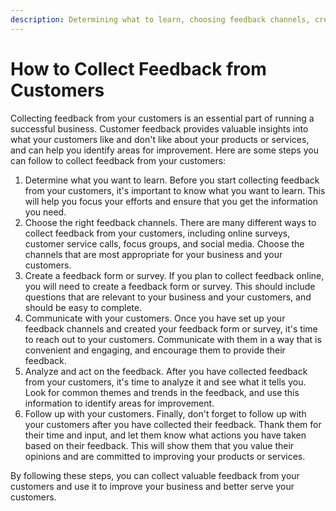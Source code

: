 ```yaml
---
description: Determining what to learn, choosing feedback channels, creating form/survey, communicating with customers, analyzing & acting on feedback, following up.
---
```

# How to Collect Feedback from Customers

Collecting feedback from your customers is an essential part of running a successful business. Customer feedback provides valuable insights into what your customers like and don't like about your products or services, and can help you identify areas for improvement. Here are some steps you can follow to collect feedback from your customers:

1. Determine what you want to learn. Before you start collecting feedback from your customers, it's important to know what you want to learn. This will help you focus your efforts and ensure that you get the information you need.
2. Choose the right feedback channels. There are many different ways to collect feedback from your customers, including online surveys, customer service calls, focus groups, and social media. Choose the channels that are most appropriate for your business and your customers.
3. Create a feedback form or survey. If you plan to collect feedback online, you will need to create a feedback form or survey. This should include questions that are relevant to your business and your customers, and should be easy to complete.
4. Communicate with your customers. Once you have set up your feedback channels and created your feedback form or survey, it's time to reach out to your customers. Communicate with them in a way that is convenient and engaging, and encourage them to provide their feedback.
5. Analyze and act on the feedback. After you have collected feedback from your customers, it's time to analyze it and see what it tells you. Look for common themes and trends in the feedback, and use this information to identify areas for improvement.
6. Follow up with your customers. Finally, don't forget to follow up with your customers after you have collected their feedback. Thank them for their time and input, and let them know what actions you have taken based on their feedback. This will show them that you value their opinions and are committed to improving your products or services.

By following these steps, you can collect valuable feedback from your customers and use it to improve your business and better serve your customers.
